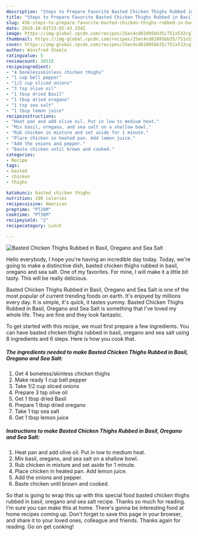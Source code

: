 ```yaml
---
description: "Steps to Prepare Favorite Basted Chicken Thighs Rubbed in Basil, Oregano and Sea Salt"
title: "Steps to Prepare Favorite Basted Chicken Thighs Rubbed in Basil, Oregano and Sea Salt"
slug: 456-steps-to-prepare-favorite-basted-chicken-thighs-rubbed-in-basil-oregano-and-sea-salt
date: 2020-10-01T23:02:43.334Z
image: https://img-global.cpcdn.com/recipes/25ec4cd81095bb35/751x532cq70/basted-chicken-thighs-rubbed-in-basil-oregano-and-sea-salt-recipe-main-photo.jpg
thumbnail: https://img-global.cpcdn.com/recipes/25ec4cd81095bb35/751x532cq70/basted-chicken-thighs-rubbed-in-basil-oregano-and-sea-salt-recipe-main-photo.jpg
cover: https://img-global.cpcdn.com/recipes/25ec4cd81095bb35/751x532cq70/basted-chicken-thighs-rubbed-in-basil-oregano-and-sea-salt-recipe-main-photo.jpg
author: Winifred Steele
ratingvalue: 5
reviewcount: 36518
recipeingredient:
- "4 bonelessskinless chicken thighs"
- "1 cup bell pepper"
- "1/2 cup sliced onions"
- "3 tsp olive oil"
- "1 tbsp dried Basil"
- "1 tbsp dried oregano"
- "1 tsp sea salt"
- "1 tbsp lemon juice"
recipeinstructions:
- "Heat pan and add olive oil. Put in low to medium heat."
- "Mix basil, oregano, and sea salt on a shallow bowl."
- "Rub chicken in mixture and set aside for 1 minute."
- "Place chicken in heated pan. Add lemon juice."
- "Add the onions and pepper."
- "Baste chicken until brown and cooked."
categories:
- Recipe
tags:
- basted
- chicken
- thighs

katakunci: basted chicken thighs 
nutrition: 199 calories
recipecuisine: American
preptime: "PT26M"
cooktime: "PT36M"
recipeyield: "2"
recipecategory: Lunch

---
```



![Basted Chicken Thighs Rubbed in Basil, Oregano and Sea Salt](https://img-global.cpcdn.com/recipes/25ec4cd81095bb35/751x532cq70/basted-chicken-thighs-rubbed-in-basil-oregano-and-sea-salt-recipe-main-photo.jpg)

Hello everybody, I hope you're having an incredible day today. Today, we're going to make a distinctive dish, basted chicken thighs rubbed in basil, oregano and sea salt. One of my favorites. For mine, I will make it a little bit tasty. This will be really delicious.



Basted Chicken Thighs Rubbed in Basil, Oregano and Sea Salt is one of the most popular of current trending foods on earth. It's enjoyed by millions every day. It is simple, it's quick, it tastes yummy. Basted Chicken Thighs Rubbed in Basil, Oregano and Sea Salt is something that I've loved my whole life. They are fine and they look fantastic.


To get started with this recipe, we must first prepare a few ingredients. You can have basted chicken thighs rubbed in basil, oregano and sea salt using 8 ingredients and 6 steps. Here is how you cook that.

<!--inarticleads1-->

##### The ingredients needed to make Basted Chicken Thighs Rubbed in Basil, Oregano and Sea Salt:

1. Get 4 boneless/skinless chicken thighs
1. Make ready 1 cup bell pepper
1. Take 1/2 cup sliced onions
1. Prepare 3 tsp olive oil
1. Get 1 tbsp dried Basil
1. Prepare 1 tbsp dried oregano
1. Take 1 tsp sea salt
1. Get 1 tbsp lemon juice




<!--inarticleads2-->

##### Instructions to make Basted Chicken Thighs Rubbed in Basil, Oregano and Sea Salt:

1. Heat pan and add olive oil. Put in low to medium heat.
1. Mix basil, oregano, and sea salt on a shallow bowl.
1. Rub chicken in mixture and set aside for 1 minute.
1. Place chicken in heated pan. Add lemon juice.
1. Add the onions and pepper.
1. Baste chicken until brown and cooked.




So that is going to wrap this up with this special food basted chicken thighs rubbed in basil, oregano and sea salt recipe. Thanks so much for reading. I'm sure you can make this at home. There's gonna be interesting food at home recipes coming up. Don't forget to save this page in your browser, and share it to your loved ones, colleague and friends. Thanks again for reading. Go on get cooking!
